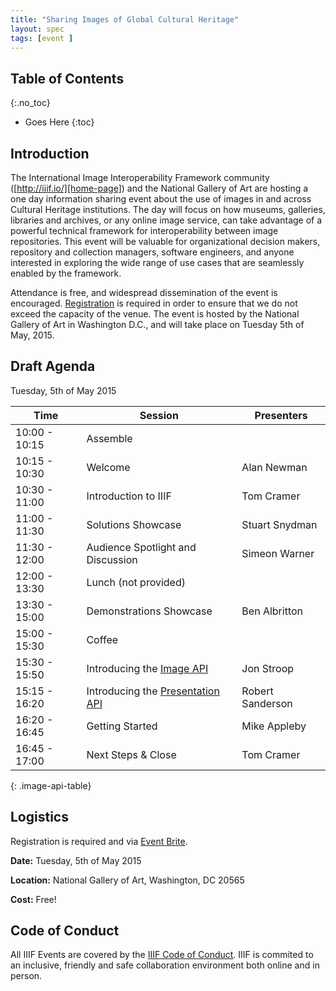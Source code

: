 ```yaml
---
title: "Sharing Images of Global Cultural Heritage"
layout: spec
tags: [event ]
---
```


## Table of Contents
{:.no_toc}

* Goes Here
{:toc}

## Introduction

The International Image Interoperability Framework community ([http://iiif.io/][home-page]) and the National Gallery of Art are hosting a one day information sharing event about the use of images in and across Cultural Heritage institutions.  The day will focus on how museums, galleries, libraries and archives, or any online image service, can take advantage of a powerful technical framework for interoperability between image repositories.   This event will be valuable for organizational decision makers, repository and collection managers, software engineers, and anyone interested in exploring the wide range of use cases that are seamlessly enabled by the framework.  

Attendance is free, and widespread dissemination of the event is encouraged.  [Registration][logistics] is required in order to ensure that we do not exceed the capacity of the venue.  The event is hosted by the National Gallery of Art in Washington D.C., and will take place on Tuesday 5th of May, 2015.

## Draft Agenda

Tuesday, 5th of May 2015

| Time           | Session | Presenters |
| -------------- | ------- | ---------- |
| 10:00 - 10:15  | Assemble |  |
| 10:15 - 10:30  | Welcome | Alan Newman |
| 10:30 - 11:00  | Introduction to IIIF | Tom Cramer |
| 11:00 - 11:30  | Solutions Showcase | Stuart Snydman |
| 11:30 - 12:00  | Audience Spotlight and Discussion | Simeon Warner |
| 12:00 - 13:30  | Lunch (not provided)| |
| 13:30 - 15:00  | Demonstrations Showcase | Ben Albritton |
| 15:00 - 15:30  | Coffee |
| 15:30 - 15:50  | Introducing the [Image API][image-api] | Jon Stroop |
| 15:15 - 16:20  | Introducing the [Presentation API][prezi-api] | Robert Sanderson |
| 16:20 - 16:45  | Getting Started | Mike Appleby |
| 16:45 - 17:00  | Next Steps & Close | Tom Cramer |
{: .image-api-table}

## Logistics

Registration is required and via [Event Brite][event-brite].

__Date:__ Tuesday, 5th of May 2015

__Location:__ National Gallery of Art, Washington, DC 20565

__Cost:__ Free!


## Code of Conduct

All IIIF Events are covered by the [IIIF Code of Conduct][conduct]. IIIF is commited to an inclusive, friendly and safe collaboration environment both online and in person.

[home-page]: http://iiif.io/
[event-brite]: https://www.eventbrite.com/e/sharing-images-of-global-culture-tickets-15546122872
[conduct]: /event/conduct.html
[logistics]: #logistics
[image-api]: /api/image/2.0/
[prezi-api]: /api/presentation/2.0/

